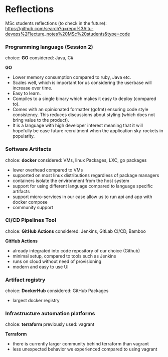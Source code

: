 # Reflections
MSc students reflections (to check in the future):
https://github.com/search?q=repo%3Aitu-devops%2Flecture_notes%20MSc%20students&type=code

### Programming language (Session 2)
choice: **GO**
considered: Java, C#

**GO**
- Lower memory consumption compared to ruby, Java etc.
- Scales well, which is important for us considering the userbase will increase over time.
- Easy to learn.
- Compiles to a single binary which makes it easy to deploy (compared to).
- Comes with an opinionated formatter (gofmt) ensuring code style consistency. This reduces discussions about styling (which does not bring value to the product).
- It is a language with high developer interest meaning that it will hopefully be ease future recruitment when the application sky-rockets in popularity.

### Software Artifacts
choice: **docker**
considered: VMs, linux Packages, LXC, go packages
- lower overhead compared to VMs
- supported on most linux distributions regardless of package managers
- containers isolate the environment from the host system
- support for using different language compared to language specific artifacts
- support micro-services in our case allow us to run api and app with docker compose
- community support

### CI/CD Pipelines Tool
choice: **GitHub Actions**
considered: Jenkins, GitLab CI/CD, Bamboo

**GitHub Actions**
- already integrated into code repository of our choice (Github)
- minimal setup, compared to tools such as Jenkins
- runs on cloud without need of provisioning
- modern and easy to use UI

### Artifact registry
choice: **DockerHub**
considered: GitHub Packages
- largest docker registry

### Infrastructure automation platforms
choice: **terraform**
previously used: vagrant

**Terraform**
- there is currently larger community behind terraform than vagrant
- less unexpected behavior we experienced compared to using vagrant